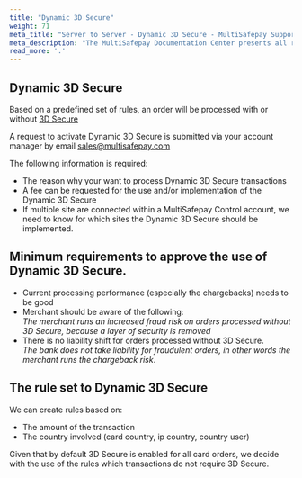 ```yaml
---
title: "Dynamic 3D Secure"
weight: 71
meta_title: "Server to Server - Dynamic 3D Secure - MultiSafepay Support"
meta_description: "The MultiSafepay Documentation Center presents all relevant information about our Plugins and API. You can also find support pages for Payment Methods, Tools and General Questions as well as the contact details of our Support and Integration Teams."
read_more: '.'
---
```


##  Dynamic 3D Secure

Based on a predefined set of rules, an order will be processed with or without [3D Secure](/faq/risk-and-fraud/what-is-3d-secure/)

A request to activate Dynamic 3D Secure is submitted via your account manager by email <sales@multisafepay.com>

The following information is required:

* The reason why your want to process Dynamic 3D Secure transactions
* A fee can be requested for the use and/or implementation of the Dynamic 3D Secure
* If multiple site are connected within a MultiSafepay Control account, we need to know for which sites the Dynamic 3D Secure should be implemented.

## Minimum requirements to approve the use of Dynamic 3D Secure.

* Current processing performance (especially the chargebacks) needs to be good
* Merchant should be aware of the following:  
_The merchant runs an increased fraud risk on orders processed without 3D Secure, because a layer of security is removed_
* There is no liability shift for orders processed without 3D Secure.  
_The bank does not take liability for fraudulent orders, in other words the merchant runs the chargeback risk_.

## The rule set to Dynamic 3D Secure

We can create rules based on:

* The amount of the transaction
* The country involved (card country, ip country, country user)

Given that by default 3D Secure is enabled for all card orders, we decide with the use of the rules which transactions do not require 3D Secure.
